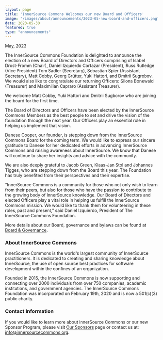 ```yaml
---
layout: page
title: 'InnerSource Commons Welcomes our new Board and Officers'
image: "/images/about/announcements/2023-05-new-board-and-officers.png"
date: 2023-05-30
featured: true
type: "announcements"
---
```

 
May, 2023

The InnerSource Commons Foundation is delighted to announce the election of a new Board of Directors and Officers comprising of Isabel Drost-Fromm (Chair), Daniel Izquierdo Cortazar (President), Russ Rutledge (Vice President) Tom Sadler (Secretary), Sebastian Spier (Assistant Secretary), Matt Cobby, Georg Grütter, Yuki Hattori, and Dmitrii Sugrobov. We would also like to congratulate our returning Officers: Silona Bonewald (Treasurer) and Maximilian Capraro (Assistant Treasurer).

We welcome Matt Cobby, Yuki Hattori and Dmitrii Sugborov who are joining the board for the first time.

The Board of Directors and Officers have been elected by the InnerSource Commons Members as the best people to set and drive the vision of the foundation through the next year. Our Officers play an essential role in helping us implement that vision.

Danese Cooper, our founder, is stepping down from the InnerSource Commons Board for the coming term. We would like to express our sincere gratitude to Danese for her dedicated efforts in advancing InnerSource Commons and raising awareness about InnerSource. We know that Danese will continue to share her insights and advice with the community.

We are also deeply grateful to Jacob Green, Klaas-Jan Stol and Johannes Tigges, who are stepping down from the Board this year. The Foundation has truly benefited from their perspectives and their expertise.

“InnerSource Commons is a community for those who not only wish to learn from their peers, but also for those who have the passion to contribute to the growing body of InnerSource knowledge. Our Board of Directors and elected Officers play a vital role in helping us fulfill the InnerSource Commons mission. We would like to thank them for volunteering in these roles, past and present,” said Daniel Izquierdo, President of The InnerSource Commons Foundation.

More details about our Board, governance and bylaws can be found at [Board & Governance](https://innersourcecommons.org/about/board/).

### About InnerSource Commons

InnerSource Commons is the world's largest community of InnerSource practitioners. It is dedicated to creating and sharing knowledge about InnerSource, the use of open source best practices for software development within the confines of an organization.

Founded in 2015, the InnerSource Commons is now supporting and connecting over 2000 individuals from over 750 companies, academic institutions, and government agencies. The InnerSource Commons Foundation was incorporated on February 19th, 2020 and is now a 501(c)(3) public charity.

### Contact Information

If you would like to learn more about InnerSource Commons or our new Sponsor Program, please visit [Our Sponsors](https://innersourcecommons.org/about/sponsors/) page or contact us at: info@innersourcecommons.org.